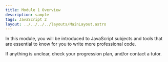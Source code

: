 ```yaml
---
title: Module 1 Overview
description: sample
tags: JavaScript 2
layout: ../../../../layouts/MainLayout.astro
---
```


In this module, you will be introduced to JavaScript subjects and tools that are essential to know for you to write more professional code.

If anything is unclear, check your progression plan, and/or contact a tutor.
